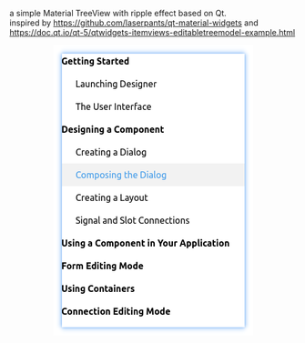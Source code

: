 a simple Material TreeView with ripple effect based on Qt.   
inspired by https://github.com/laserpants/qt-material-widgets and https://doc.qt.io/qt-5/qtwidgets-itemviews-editabletreemodel-example.html  
<div align=center><img src="./example.png">
